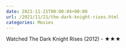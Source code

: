 ```yaml
---
date: 2021-11-21T00:00:04+00:00
url: /2021/11/21/the-dark-knight-rises.html
categories: Movies
---
```

Watched The Dark Knight Rises (2012) - ★★★




